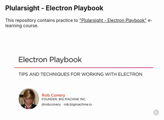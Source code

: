 ## Plularsight - Electron Playbook

This repository contains practice to ["Plularsight - Electron Playbook"](https://www.pluralsight.com/courses/electron-playbook "Plularsight - Electron Playbook")  e-learning course.
![alt text](/cover.png?raw=true "Plularsight - Electron Playbook")

